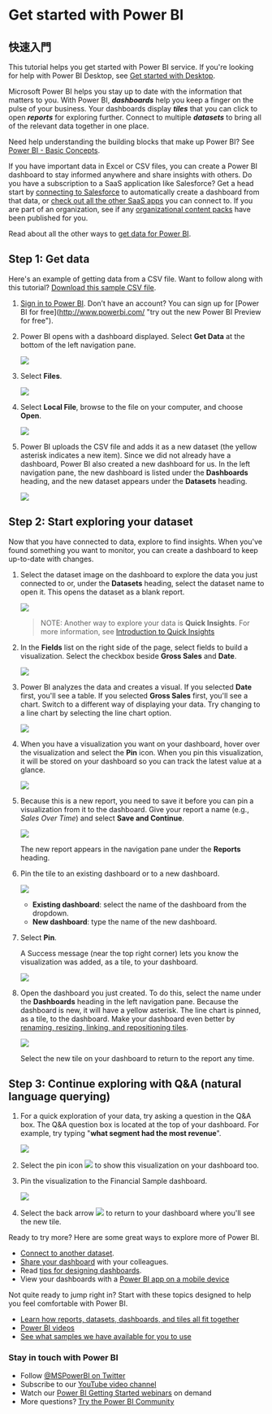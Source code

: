 <properties
   pageTitle="Get started with Power BI"
   description="Get started with Power BI"
   services="powerbi"
   documentationCenter=""
   authors="mihart"
   manager="mblythe"
   backup=""
   editor=""
   tags=""
   qualityFocus="monitoring"
   qualityDate=""/>

<tags
   ms.service="powerbi"
   ms.devlang="NA"
   ms.topic="article"
   ms.tgt_pltfrm="NA"
   ms.workload="powerbi"
   ms.date="10/05/2016"
   ms.author="mihart"/>

# Get started with Power BI

##  快速入門

This tutorial helps you get started with Power BI service.  If you're looking for help with Power BI Desktop, see <bpt id="p1">[</bpt>Get started with Desktop<ept id="p1">](powerbi-desktop-getting-started.md)</ept>.

Microsoft Power BI helps you stay up to date with the information that matters to you.  With Power BI, <bpt id="p1">***</bpt>dashboards<ept id="p1">***</ept> help you keep a finger on the pulse of your business.  Your dashboards display <bpt id="p1">***</bpt>tiles<ept id="p1">***</ept> that you can click to open <bpt id="p2">***</bpt>reports<ept id="p2">***</ept> for exploring further.  Connect to multiple <bpt id="p1">***</bpt>datasets<ept id="p1">***</ept> to bring all of the relevant data together in one place.

Need help understanding the building blocks that make up Power BI?  See <bpt id="p1">[</bpt>Power BI - Basic Concepts<ept id="p1">](powerbi-service-basic-concepts.md)</ept>.

If you have important data in Excel or CSV files, you can create a Power BI dashboard to stay informed anywhere and share insights with others.  Do you have a subscription to a SaaS application like Salesforce?  Get a head start by <bpt id="p1">[</bpt>connecting to Salesforce<ept id="p1">](powerbi-content-pack-salesforce.md)</ept> to automatically create a dashboard from that data, or <bpt id="p2">[</bpt>check out all the other SaaS apps<ept id="p2">](powerbi-service-get-data.md)</ept> you can connect to. If you are part of an organization, see if any <bpt id="p1">[</bpt>organizational content packs<ept id="p1">](powerbi-service-organizational-content-packs-introduction.md)</ept> have been published for you.


Read about all the other ways to <bpt id="p1">[</bpt>get data for Power BI<ept id="p1">](powerbi-service-get-data.md)</ept>.

## Step 1: Get data

Here's an example of getting data from a CSV file. Want to follow along with this tutorial? <bpt id="p1">[</bpt>Download this sample CSV file<ept id="p1">](http://go.microsoft.com/fwlink/?LinkID=619356)</ept>.

1.  <bpt id="p1">[</bpt>Sign in to Power BI<ept id="p1">](http://www.powerbi.com/)</ept>. Don’t have an account? You can sign up for <bpt id="p1">[</bpt>Power BI for free<ept id="p1">]</ept><bpt id="p2">(http://www.powerbi.com/ "</bpt>try out the new Power BI Preview for free<ept id="p2">")</ept>.

1.  Power BI opens with a dashboard displayed. Select <bpt id="p1">**</bpt>Get Data<ept id="p1">**</ept> at the bottom of the left navigation pane.

    ![](media/powerbi-service-get-started/getdata3.png)

2.  Select <bpt id="p1">**</bpt>Files<ept id="p1">**</ept>. 

    ![](media/powerbi-service-get-started/gs1.png)

3.  Select <bpt id="p1">**</bpt>Local File<ept id="p1">**</ept>, browse to the file on your computer, and choose <bpt id="p2">**</bpt>Open<ept id="p2">**</ept>.

    ![](media/powerbi-service-get-started/gs2.png)

4.  Power BI uploads the CSV file and adds it as a new dataset (the yellow asterisk indicates a new item).  Since we did not already have a dashboard, Power BI also created a new dashboard for us.  In the left navigation pane, the new dashboard is listed under the <bpt id="p1">**</bpt>Dashboards<ept id="p1">**</ept> heading, and the new dataset appears under the <bpt id="p2">**</bpt>Datasets<ept id="p2">**</ept> heading. 

    ![](media/powerbi-service-get-started/gs4.png)


## Step 2: Start exploring your dataset

Now that you have connected to data, explore to find insights.  When you've found something you want to monitor, you can create a dashboard to keep up-to-date with changes.

1.  Select the dataset image on the dashboard to explore the data you just connected to or, under the <bpt id="p1">**</bpt>Datasets<ept id="p1">**</ept> heading, select the dataset name to open it. This opens the dataset as a blank report.

    ![](media/powerbi-service-get-started/gettingstart4.png)

    >NOTE: Another way to explore your data is <bpt id="p1">**</bpt>Quick Insights<ept id="p1">**</ept>.  For more information, see <bpt id="p1">[</bpt>Introduction to Quick Insights<ept id="p1">](powerbi-service-auto-insights.md)</ept>

2.  In the <bpt id="p1">**</bpt>Fields<ept id="p1">**</ept> list on the right side of the page, select fields to build a visualization.  Select the checkbox beside <bpt id="p1">**</bpt><ph id="ph1">﻿</ph>Gross Sales<ept id="p1">**</ept><ph id="ph2">﻿</ph> and  <bpt id="p2">**</bpt><ph id="ph3">﻿</ph>Date<ept id="p2">**</ept><ph id="ph4">﻿</ph>.

    ![](media/powerbi-service-get-started/fields.png)

3.  Power BI analyzes the data and creates a visual.  If you selected <bpt id="p1">**</bpt>Date<ept id="p1">**</ept> first, you'll see a table.  If you selected <bpt id="p1">**</bpt>Gross Sales<ept id="p1">**</ept> first, you'll see a chart. Switch to a different way of displaying your data. Try changing to a line chart by selecting the line chart option.

    ![](media/powerbi-service-get-started/gettingstart5new.png)

4.  When you have a visualization you want on your dashboard, hover over the visualization and select the <bpt id="p1">**</bpt><ph id="ph1">﻿</ph>Pin<ept id="p1">**</ept><ph id="ph2">﻿</ph> icon.  When you pin this visualization, it will be stored on your dashboard so you can track the latest value at a glance.

    ![](media/powerbi-service-get-started/pinnew.png)

5.  Because this is a new report, you need to save it before you can pin a visualization from it to the dashboard. Give your report a name (e.g., <bpt id="p1">*</bpt>Sales Over Time<ept id="p1">*</ept>) and select <bpt id="p2">**</bpt>Save and Continue<ept id="p2">**</ept>. 

    ![](media/powerbi-service-get-started/PBI_GetStartSaveB4Pinnew.png)

    The new report appears in the navigation pane under the <bpt id="p1">**</bpt>Reports<ept id="p1">**</ept> heading.

6.  Pin the tile to an existing dashboard or to a new dashboard. 

    ![](media/powerbi-service-get-started/PBI_GS_PinDialognew.png)

    -   <bpt id="p1">**</bpt>Existing dashboard<ept id="p1">**</ept>: select the name of the dashboard from the dropdown.
    -   <bpt id="p1">**</bpt>New dashboard<ept id="p1">**</ept>: type the name of the new dashboard.

7.  Select <bpt id="p1">**</bpt>Pin<ept id="p1">**</ept>.

    A Success message (near the top right corner) lets you know the visualization was added, as a tile, to your dashboard.

    ![](media/powerbi-service-get-started/pinSuccess.png)

8.  Open the dashboard you just created. To do this, select the name under the <bpt id="p1">**</bpt>Dashboards<ept id="p1">**</ept> heading in the left navigation pane. Because the dashboard is new, it will have a yellow asterisk. The line chart is pinned, as a tile, to the dashboard. Make your dashboard even better by <bpt id="p1">[</bpt>renaming, resizing, linking, and repositioning tiles<ept id="p1">](powerbi-service-edit-a-tile-in-a-dashboard.md)</ept>.﻿﻿

    ![](media/powerbi-service-get-started/gsPinFirstnew.png)

    Select the new tile on your dashboard to return to the report any time.

##  Step 3: Continue exploring with Q&amp;A (natural language querying)

1.  For a quick exploration of your data, try asking a question in the Q&amp;A box. The Q&amp;A question box is located at the top of your dashboard. For example, try typing "<bpt id="p1">**</bpt>what segment had the most revenue<ept id="p1">**</ept>".

    ![](media/powerbi-service-get-started/powerbi-qna.png)

1. Select the pin icon <ph id="ph1">![](media/powerbi-service-get-started/PBI_PinIcon.png)</ph> to show this visualization on your dashboard too.

2. Pin the visualization to the Financial Sample dashboard.

    ![](media/powerbi-service-get-started/gsPinWithQnA.png)

3. Select the back arrow <ph id="ph1">![](media/powerbi-service-get-started/PBI_QABackArrow.png)</ph> to return to your dashboard where you'll see the new tile.

Ready to try more?  Here are some great ways to explore more of Power BI.

-   <bpt id="p1">[</bpt>Connect to another dataset<ept id="p1">](powerbi-service-get-data.md)</ept>.
-   <bpt id="p1">[</bpt>Share your dashboard<ept id="p1">](powerbi-service-share-unshare-dashboard.md)</ept> with your colleagues.
-   Read <bpt id="p1">[</bpt>tips for designing dashboards<ept id="p1">](powerbi-service-tips-for-designing-a-great-dashboard.md)</ept>.
-   View your dashboards with a <bpt id="p1">[</bpt>Power BI app on a mobile device<ept id="p1">](powerbi-power-bi-apps-for-mobile-devices.md)</ept>

Not quite ready to jump right in? Start with these topics designed to help you feel comfortable with Power BI.

-   [Learn how reports, datasets, dashboards, and tiles all fit together](powerbi-service-basic-concepts.md)
-   [Power BI videos](powerbi-videos.md)
-   [See what samples we have available for you to use](powerbi-sample-datasets.md)

### Stay in touch with Power BI

-   Follow <bpt id="p1">[</bpt>@MSPowerBI on Twitter<ept id="p1">](https://twitter.com/mspowerbi)</ept>
-   Subscribe to our <bpt id="p1">[</bpt>YouTube video channel<ept id="p1">](https://www.youtube.com/channel/UCy--PYvwBwAeuYaR8JLmrfg)</ept>
-   Watch our <bpt id="p1">[</bpt>Power BI Getting Started webinars<ept id="p1">](powerbi-webinars.md)</ept> on demand
-  More questions? [Try the Power BI Community](http://community.powerbi.com/)
